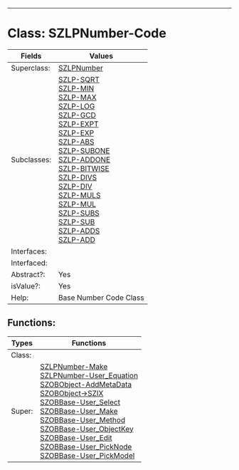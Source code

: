 ---------

# Class:	SZLPNumber-Code

| Fields | Values |
| --------- | --------- |
| Superclass: | [SZLPNumber](SZLPNumber.html) |
| Subclasses: | [SZLP-SQRT](SZLP-SQRT.html) <br> [SZLP-MIN](SZLP-MIN.html) <br> [SZLP-MAX](SZLP-MAX.html) <br> [SZLP-LOG](SZLP-LOG.html) <br> [SZLP-GCD](SZLP-GCD.html) <br> [SZLP-EXPT](SZLP-EXPT.html) <br> [SZLP-EXP](SZLP-EXP.html) <br> [SZLP-ABS](SZLP-ABS.html) <br> [SZLP-SUBONE](SZLP-SUBONE.html) <br> [SZLP-ADDONE](SZLP-ADDONE.html) <br> [SZLP-BITWISE](SZLP-BITWISE.html) <br> [SZLP-DIVS](SZLP-DIVS.html) <br> [SZLP-DIV](SZLP-DIV.html) <br> [SZLP-MULS](SZLP-MULS.html) <br> [SZLP-MUL](SZLP-MUL.html) <br> [SZLP-SUBS](SZLP-SUBS.html) <br> [SZLP-SUB](SZLP-SUB.html) <br> [SZLP-ADDS](SZLP-ADDS.html) <br> [SZLP-ADD](SZLP-ADD.html) |
| Interfaces: |  |
| Interfaced: |  |
| Abstract?: | Yes |
| isValue?: | Yes |
| Help: | Base Number Code Class |


## Functions:

| Types | Functions |
| --------- | --------- |
| Class: |  |
| Super: | [SZLPNumber-Make](SZLPNumber.html) <br> [SZLPNumber-User_Equation](SZLPNumber.html) <br> [SZOBObject-AddMetaData](SZOBObject.html) <br> [SZOBObject->SZIX](SZOBObject.html) <br> [SZOBBase-User_Select](SZOBBase.html) <br> [SZOBBase-User_Make](SZOBBase.html) <br> [SZOBBase-User_Method](SZOBBase.html) <br> [SZOBBase-User_ObjectKey](SZOBBase.html) <br> [SZOBBase-User_Edit](SZOBBase.html) <br> [SZOBBase-User_PickNode](SZOBBase.html) <br> [SZOBBase-User_PickModel](SZOBBase.html) |


